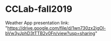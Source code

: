 # CCLab-fall2019
Weather App presentation link: "https://drive.google.com/file/d/1wn730zx2igOl-bVw3yJphD3tTTB2v0Fn/view?usp=sharing"
